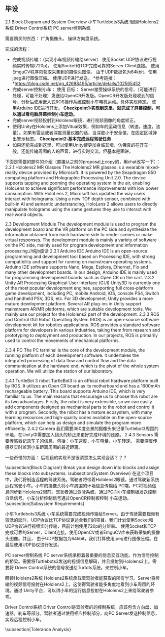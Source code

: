 ## 毕设
2.1 Block Diagram and System Overview
小车Turtlebots3系统
眼镜Hololens2系统
Driver Control系统
PC server控制系统

需要购买的东西：
广角摄像头。
操纵方向盘系统。

完成的流程：
* 完成视频传输：（实现小车视频传输给server）
使用Socket UDP协议进行视频实时传输(720p)。
使用Socket和TCP完成可靠的Server Client连接。
使用EmguCV程序包获取采集到的摄像头图像。
由于UDP数据包为64kbit，使用jpeg进行图像压缩。
使用UDP进行发送。
*参考链接：*https://blog.csdn.net/qq_42688495/article/details/102565452
* 完成server控制小车：
使用
目标： Server接受操纵系统的信号，（可能进行处理，可能不处理）发送给OpenCR开发版。OpenCR开发版处理收到的信号，分析后使用嵌入式ROS操作系统控制小车电机运动。具体实现待定。
使用Arduino IDE进行开发。
**Checkpoint1:实现到这里，就完成了屏幕控制，可以通过看电脑屏幕控制小车运动。**
* 完成server视频投射到Hololens眼镜，进行视频图像的角度矫正。
* 使用Unity在Hololens上添加Vitual效果，例如车的运动信息（转速，速度，油量）。如果有雷达或者深度测量仪器的话，当深度小于安全值，在固定区域弹出警示标志。
**Checkpoint2:基本完成远程驾驶任务**
* 如果还能完成到这里，可以使用Unity使更加身临其境，仿佛真的在开车一般，还能传输周围的人的声音，进行实时交流。但基本是画饼。

下面是需要的部件的介绍（直接从之前的proposal上copy的，用chat改写一下）：
2.2.1 Hololens2 MR Glasses
The Hololens2 MR glasses is a wearable mixed-reality device provided by Microsoft. It is powered by the Snapdragon 850 computing platform and Holographic Processing Unit 2.0. The device supports tapping and zooming the operating system in the air, enabling HoloLens to achieve significant performance improvements with low power consumption. With HoloLens 2, Microsoft has updated the way users interact with holograms. Using a new TOF depth sensor, combined with built-in AI and semantic understanding, HoloLens 2 allows users to directly manipulate holograms using the same gestures they use to interact with real-world objects.

2.3 Development Module
The development module is used to program the development board and the VR platform on the PC side and synthesize the information obtained from each hardware side to render scenes or make virtual responses. The development module is mainly a variety of software on the PC side, mainly used for program development and information processing.//纯jb废话
2.3.1 Arduino IDE
Arduino IDE is an open-source programming and development tool based on Processing IDE, with strong compatibility and support for running on mainstream operating systems. Arduino IDE software supports Nano, Mega, Esplora, Ethernet, Fio and many other development boards. In our design, Arduino IDE is mainly used for programming development boards such as Open CR on the cart.
2.3.2 Unity AR Processing Graphical User Interface (GUI)
Unity3D is currently one of the most popular development engines, supporting full cross-platform game development, including PC, mobile Android, iOS, console PS4, Switch and handheld PSV, 3DS, etc. For 3D development, Unity provides a more mature development platform. Several AR plug-ins in Unity support mainstream AR/MR platforms, which are suitable development tools. We mainly use our project for the Hololens2 part of the development.
2.3.3 ROS and Control GUI
Robot Operating System (ROS) is an open-source software development kit for robotics applications. ROS provides a standard software platform for developers in various industries, taking them from research and prototyping to deployment and production. In our projects, ROS is primarily used to control the movements of mechanical platforms.

2.3.4 PC
The PC terminal is the core of the development module, the running platform of each development software. It undertakes the integrated processing of data flow and control flow and the data communication at the hardware end, which is the pivot of the whole system operation. We will utilize the station of our laboratory.

2.4.1 TurtleBot 3 robot
TurtleBot3 is an official robot hardware platform built by ROS. It utilizes an Open CR board as its motherboard and has a 1600mAh rechargeable battery. This board supports Arduino IDE, which is very familiar to us. The main reasons that encourage us to choose this robot are its two advantages. Firstly, the robot is very extensible, so we can easily add components designed as mechanical parts to the robot and control it with a program. Secondly, the robot has a mature ecosystem, with many learning resources and high-quality codes available on the open-source platform, which can help us design and simulate the program more efficiently.
2.4.2 Camera
我们需要360度全景的摄像头来记录Turtlebot3周围的环境，在Unity中需要加入镜头的矫正来更好完成环境的还原。
2.4.3 Sensors
需要传感器记录车子的信息，包括：小车速度，小车电量，小车转速。
需要深度传感器实时监测小车距离周围的最近距离。


一些奇怪的方面：
后视镜的实现不是很清楚怎么实现合适？？？




\subsection{Block Diagram}
Break your design down into blocks and assign these blocks into subsystems.
\subsection{System Overview}
在这个项目中，我们将制造远程的驾驶系统。驾驶者将带着Hololens2眼镜，通过驾驶新系统远程驾驶小车。小车的摄像头将小车周围的环境信息传输给
PC端，PC将视频信息同步到Hololens2眼前。驾驶者通过驾驶系统，通过PC向小车控制板发送控制自信信号。小车分析控制信号通过OpenCR控制板控制
小车运动。
\subsection{Subsystem Requirements}

小车Turtlebots3系统
小车系统需要完成视频传输给Server。由于驾驶需要视频有较低的延时，UDP协议比TCP协议更适合我们的项目。我们计划使用Socket和UDP协议进行视频实时传输，目前计划使用720p的分辨率。
使用Socket和TCP完成可靠的Server，Client连接。使用OpenCV或者EmguCV库来获取采集的摄像头图像。并且，
由于UDP数据包为64kbit，我们打算使用jpeg进行图像压缩。在最后使用UDP协议进行发送。

PC server控制系统
PC server系统承担着最重要的信息交互功能。作为信号控制的桥梁。需要将Turtlebots3发送的视频信息解码，并且投射到Hololens2上。需要将
Driver Control系统的信号发送给Turtots系统，来控制小车。

眼镜Hololens2系统
Hololens2系统承载着驾驶者能获取的所有学习。Server将传输的视频信号投射在Hololens2上，这使得驾驶者能多角度地看到小车周围的环境。通过
Unity平台，可以讲小车的运行信息投射在Hololens2上来给驾驶者参考。

Driver Control系统
Driver Control是驾驶者的的控制系统，应该包含方向盘，加速器，刹车等部分。驾驶者通过使用相应控制部分，向PC Server发送控制信息，实现远程控制小车。

\subsection{Tolerance Analysis}
